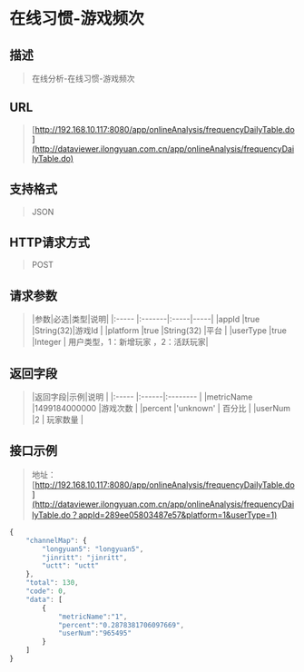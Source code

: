 # 在线习惯-游戏频次

## 描述
> 在线分析-在线习惯-游戏频次

## URL
> [http://192.168.10.117:8080/app/onlineAnalysis/frequencyDailyTable.do](http://dataviewer.ilongyuan.com.cn/app/onlineAnalysis/frequencyDailyTable.do)

## 支持格式
> JSON

## HTTP请求方式
> POST

## 请求参数
> |参数|必选|类型|说明|
|:-----  |:-------|:-----|-----|
|appId    |true    |String(32)|游戏Id |
|platform    |true    |String(32)   |平台 |
|userType  |true     |Integer | 用户类型，1：新增玩家 ，2：活跃玩家|

## 返回字段
> |返回字段|示例|说明            |
|:-----   |:------|:--------    |
|metricName |1499184000000 |游戏次数  |
|percent |'unknown' | 百分比    |
|userNum |2 | 玩家数量   |

## 接口示例
> 地址：[http://192.168.10.117:8080/app/onlineAnalysis/frequencyDailyTable.do](http://dataviewer.ilongyuan.com.cn/app/onlineAnalysis/frequencyDailyTable.do？appId=289ee05803487e57&platform=1&userType=1)
``` javascript
{
    "channelMap": {
        "longyuan5": "longyuan5",
        "jinritt": "jinritt",
        "uctt": "uctt"
    },
    "total": 130,
    "code": 0,
    "data": [
        {
            "metricName":"1",
            "percent":"0.2878381706097669",
            "userNum":"965495"
        }
    ]
}
```

